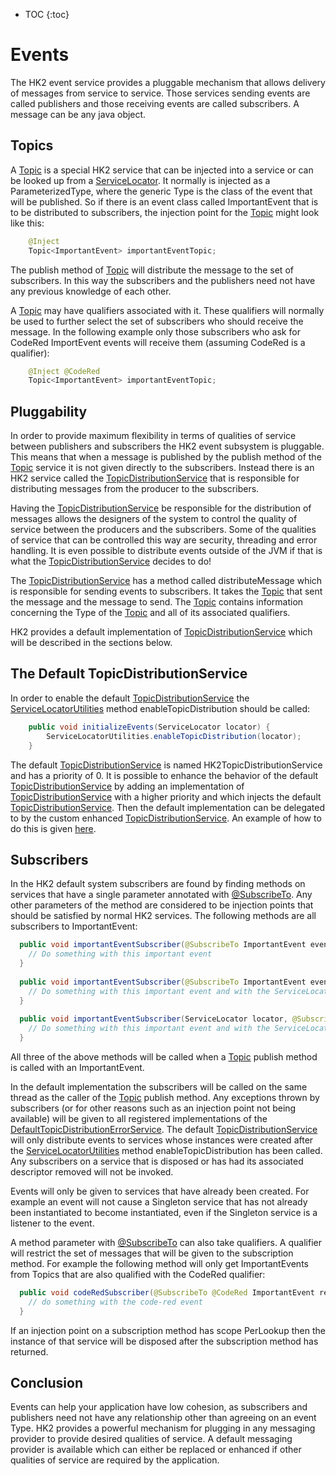 [//]: # " DO NOT ALTER OR REMOVE COPYRIGHT NOTICES OR THIS HEADER. "
[//]: # "  "
[//]: # " Copyright (c) 2013-2017 Oracle and/or its affiliates. All rights reserved. "
[//]: # "  "
[//]: # " The contents of this file are subject to the terms of either the GNU "
[//]: # " General Public License Version 2 only (''GPL'') or the Common Development "
[//]: # " and Distribution License(''CDDL'') (collectively, the ''License'').  You "
[//]: # " may not use this file except in compliance with the License.  You can "
[//]: # " obtain a copy of the License at "
[//]: # " https://oss.oracle.com/licenses/CDDL+GPL-1.1 "
[//]: # " or LICENSE.txt.  See the License for the specific "
[//]: # " language governing permissions and limitations under the License. "
[//]: # "  "
[//]: # " When distributing the software, include this License Header Notice in each "
[//]: # " file and include the License file at LICENSE.txt. "
[//]: # "  "
[//]: # " GPL Classpath Exception: "
[//]: # " Oracle designates this particular file as subject to the ''Classpath'' "
[//]: # " exception as provided by Oracle in the GPL Version 2 section of the License "
[//]: # " file that accompanied this code. "
[//]: # "  "
[//]: # " Modifications: "
[//]: # " If applicable, add the following below the License Header, with the fields "
[//]: # " enclosed by brackets [] replaced by your own identifying information: "
[//]: # " ''Portions Copyright [year] [name of copyright owner]'' "
[//]: # "  "
[//]: # " Contributor(s): "
[//]: # " If you wish your version of this file to be governed by only the CDDL or "
[//]: # " only the GPL Version 2, indicate your decision by adding ''[Contributor] "
[//]: # " elects to include this software in this distribution under the [CDDL or GPL "
[//]: # " Version 2] license.''  If you don't indicate a single choice of license, a "
[//]: # " recipient has the option to distribute your version of this file under "
[//]: # " either the CDDL, the GPL Version 2 or to extend the choice of license to "
[//]: # " its licensees as provided above.  However, if you add GPL Version 2 code "
[//]: # " and therefore, elected the GPL Version 2 license, then the option applies "
[//]: # " only if the new code is made subject to such option by the copyright "
[//]: # " holder. "

* TOC
{:toc}

# Events

The HK2 event service provides a pluggable mechanism that allows delivery of messages from service to
service.  Those services sending events are called publishers and those receiving events are called
subscribers.  A message can be any java object.

## Topics

A [Topic][topic] is a special HK2 service that can be injected into a service or can be looked up from
a [ServiceLocator][servicelocator].  It normally is injected as a ParameterizedType, where the generic
Type is the class of the event that will be published.  So if there is an event class called ImportantEvent
that is to be distributed to subscribers, the injection point for the [Topic][topic] might look like this:

```java
    @Inject
    Topic<ImportantEvent> importantEventTopic;
```

The publish method of [Topic][topic] will distribute the message to the set of subscribers.  In this way
the subscribers and the publishers need not have any previous knowledge of each other.

A [Topic][topic] may have qualifiers associated with it.  These qualifiers will normally be used to
further select the set of subscribers who should receive the message.  In the following example
only those subscribers who ask for CodeRed ImportEvent events will receive them (assuming CodeRed is
a qualifier):

```java
    @Inject @CodeRed
    Topic<ImportantEvent> importantEventTopic;
```

## Pluggability

In order to provide maximum flexibility in terms of qualities of service between publishers and
subscribers the HK2 event subsystem is pluggable.  This means that when a message is published
by the publish method of the [Topic][topic] service it is not given directly to the subscribers.
Instead there is an HK2 service called the [TopicDistributionService][topicdistributionservice]
that is responsible for distributing messages from the producer to the subscribers.

Having the [TopicDistributionService][topicdistributionservice] be responsible for the distribution
of messages allows the designers of the system to control the quality of service between the
producers and the subscribers.  Some of the qualities of service that can be controlled this way are
security, threading and error handling.  It is even possible to distribute events outside of the
JVM if that is what the [TopicDistributionService][topicdistributionservice] decides to do!

The [TopicDistributionService][topicdistributionservice] has a method called distributeMessage
which is responsible for sending events to subscribers.  It takes the [Topic][topic] that sent
the message and the message to send.  The [Topic][topic] contains information concerning the
Type of the [Topic][topic] and all of its associated qualifiers.

HK2 provides a default implementation of [TopicDistributionService][topicdistributionservice]
which will be described in the sections below.

## The Default TopicDistributionService

In order to enable the default [TopicDistributionService][topicdistributionservice] the
[ServiceLocatorUtilities][servicelocatorutilities] method enableTopicDistribution should be called:

```java
    public void initializeEvents(ServiceLocator locator) {
        ServiceLocatorUtilities.enableTopicDistribution(locator);
    }
```

The default [TopicDistributionService][topicdistributionservice] is named HK2TopicDistributionService
and has a priority of 0.  It is possible to enhance the behavior of the default
[TopicDistributionService][topicdistributionservice] by adding an implementation of
[TopicDistributionService][topicdistributionservice] with a higher priority and which injects
the default [TopicDistributionService][topicdistributionservice].  Then the default implementation
can be delegated to by the custom enhanced [TopicDistributionService][topicdistributionservice].
An example of how to do this is given [here][threaded-events-example].

## Subscribers

In the HK2 default system subscribers are found by finding methods on services that have a
single parameter annotated with [@SubscribeTo][subscribeto].  Any other parameters of the
method are considered to be injection points that should be satisfied by normal HK2 services.
The following methods are all subscribers to ImportantEvent:

```java
  public void importantEventSubscriber(@SubscribeTo ImportantEvent event) {
    // Do something with this important event
  }
  
  public void importantEventSubscriber(@SubscribeTo ImportantEvent event, ServiceLocator locator) {
    // Do something with this important event and with the ServiceLocator
  }
  
  public void importantEventSubscriber(ServiceLocator locator, @SubscribeTo ImportantEvent event) {
    // Do something with this important event and with the ServiceLocator
  }
```

All three of the above methods will be called when a [Topic][topic] publish method is called with
an ImportantEvent.

In the default implementation the subscribers will be called on the same thread as the caller of
the [Topic][topic] publish method.  Any exceptions thrown by subscribers (or for other reasons such
as an injection point not being available) will be given to all registered implementations of the 
[DefaultTopicDistributionErrorService][defaulttopicdistributionerrorservice].  The default
[TopicDistributionService][topicdistributionservice] will only distribute events
to services whose instances were created after the [ServiceLocatorUtilities][servicelocatorutilities]
method enableTopicDistribution has been called.  Any subscribers on a service that is disposed or
has had its associated descriptor removed will not be invoked.

Events will only be given to services that have already been created.  For example an event will
not cause a Singleton service that has not already been instantiated to become instantiated, even if
the Singleton service is a listener to the event.

A method parameter with [@SubscribeTo][subscribeto] can also take qualifiers.  A qualifier will
restrict the set of messages that will be given to the subscription method.  For example the
following method will only get ImportantEvents from Topics that are also qualified with
the CodeRed qualifier:

```java
  public void codeRedSubscriber(@SubscribeTo @CodeRed ImportantEvent redEvent) {
    // do something with the code-red event
  }
```

If an injection point on a subscription method has scope PerLookup then the instance of
that service will be disposed after the subscription method has returned.

## Conclusion

Events can help your application have low cohesion, as subscribers and publishers need not
have any relationship other than agreeing on an event Type.  HK2 provides a powerful mechanism
for plugging in any messaging provider to provide desired qualities of service.  A default
messaging provider is available which can either be replaced or enhanced if other qualities
of service are required by the application.

[topic]: apidocs/org/glassfish/hk2/api/messaging/Topic.html
[servicelocator]: apidocs/org/glassfish/hk2/api/ServiceLocator.html
[topicdistributionservice]: apidocs/org/glassfish/hk2/api/messaging/TopicDistributionService.html
[servicelocatorutilities]: apidocs/org/glassfish/hk2/utilities/ServiceLocatorUtilities.html
[subscribeto]: apidocs/org/glassfish/hk2/api/messaging/SubscribeTo.html
[defaulttopicdistributionerrorservice]: apidocs/org/glassfish/hk2/utilities/DefaultTopicDistributionErrorService.html
[threaded-events-example]: threaded-events-example.html
